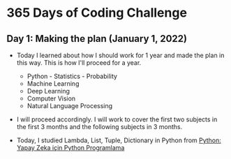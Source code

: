 # 365 Days of Coding Challenge

## Day 1: Making the plan (January 1, 2022)
- Today I learned about how I should work for 1 year and made the plan in this way. This is how I'll proceed for a year.
    - Python - Statistics - Probability
    - Machine Learning
    - Deep Learning
    - Computer Vision
    - Natural Language Processing

- I will proceed accordingly. I will work to cover the first two subjects in the first 3 months and the following subjects in 3 months.
- Today, I studied Lambda, List, Tuple, Dictionary in Python from [Python: Yapay Zeka için Python Programlama](https://www.udemy.com/course/python-sfrdan-uzmanlga-programlama-1)
